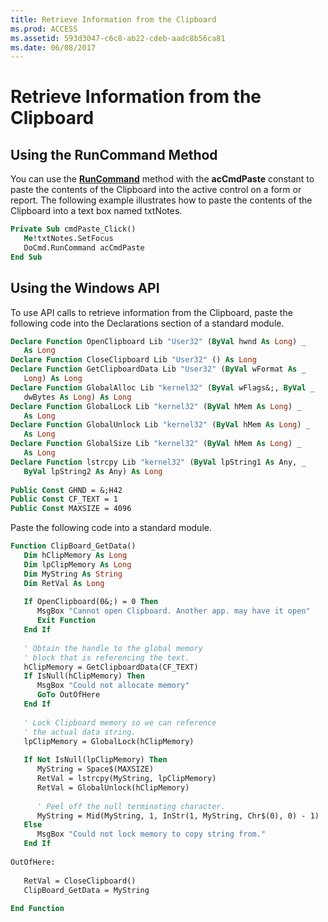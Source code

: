 ```yaml
---
title: Retrieve Information from the Clipboard
ms.prod: ACCESS
ms.assetid: 593d3047-c6c8-ab22-cdeb-aadc8b56ca81
ms.date: 06/08/2017
---
```



# Retrieve Information from the Clipboard

## Using the RunCommand Method

You can use the  **[RunCommand](docmd-runcommand-method-access.md)** method with the **acCmdPaste** constant to paste the contents of the Clipboard into the active control on a form or report. The following example illustrates how to paste the contents of the Clipboard into a text box named txtNotes.


```vb
Private Sub cmdPaste_Click() 
   Me!txtNotes.SetFocus 
   DoCmd.RunCommand acCmdPaste 
End Sub
```


## Using the Windows API

To use API calls to retrieve information from the Clipboard, paste the following code into the Declarations section of a standard module.


```vb
Declare Function OpenClipboard Lib "User32" (ByVal hwnd As Long) _ 
   As Long 
Declare Function CloseClipboard Lib "User32" () As Long 
Declare Function GetClipboardData Lib "User32" (ByVal wFormat As _ 
   Long) As Long 
Declare Function GlobalAlloc Lib "kernel32" (ByVal wFlags&;, ByVal _ 
   dwBytes As Long) As Long 
Declare Function GlobalLock Lib "kernel32" (ByVal hMem As Long) _ 
   As Long 
Declare Function GlobalUnlock Lib "kernel32" (ByVal hMem As Long) _ 
   As Long 
Declare Function GlobalSize Lib "kernel32" (ByVal hMem As Long) _ 
   As Long 
Declare Function lstrcpy Lib "kernel32" (ByVal lpString1 As Any, _ 
   ByVal lpString2 As Any) As Long 
 
Public Const GHND = &;H42 
Public Const CF_TEXT = 1 
Public Const MAXSIZE = 4096
```

Paste the following code into a standard module.




```vb
Function ClipBoard_GetData() 
   Dim hClipMemory As Long 
   Dim lpClipMemory As Long 
   Dim MyString As String 
   Dim RetVal As Long 
 
   If OpenClipboard(0&;) = 0 Then 
      MsgBox "Cannot open Clipboard. Another app. may have it open" 
      Exit Function 
   End If 
          
   ' Obtain the handle to the global memory 
   ' block that is referencing the text. 
   hClipMemory = GetClipboardData(CF_TEXT) 
   If IsNull(hClipMemory) Then 
      MsgBox "Could not allocate memory" 
      GoTo OutOfHere 
   End If 
 
   ' Lock Clipboard memory so we can reference 
   ' the actual data string. 
   lpClipMemory = GlobalLock(hClipMemory) 
 
   If Not IsNull(lpClipMemory) Then 
      MyString = Space$(MAXSIZE) 
      RetVal = lstrcpy(MyString, lpClipMemory) 
      RetVal = GlobalUnlock(hClipMemory) 
       
      ' Peel off the null terminating character. 
      MyString = Mid(MyString, 1, InStr(1, MyString, Chr$(0), 0) - 1) 
   Else 
      MsgBox "Could not lock memory to copy string from." 
   End If 
 
OutOfHere: 
 
   RetVal = CloseClipboard() 
   ClipBoard_GetData = MyString 
 
End Function
```


